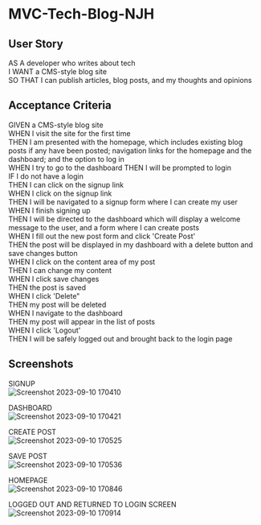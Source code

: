 # MVC-Tech-Blog-NJH

## User Story

AS A developer who writes about tech  
I WANT a CMS-style blog site  
SO THAT I can publish articles, blog posts, and my thoughts and opinions  

## Acceptance Criteria

GIVEN a CMS-style blog site  
WHEN I visit the site for the first time  
THEN I am presented with the homepage, which includes existing blog posts if any have been posted; navigation links for the homepage and the dashboard; and the option to log in  
WHEN I try to go to the dashboard
THEN I will be prompted to login  
IF I do not have a login  
THEN I can click on the signup link  
WHEN I click on the signup link  
THEN I will be navigated to a signup form where I can create my user  
WHEN I finish signing up  
THEN I will be directed to the dashboard which will display a welcome message to the user, and a form where I can create posts  
WHEN I fill out the new post form and click 'Create Post'  
THEN the post will be displayed in my dashboard with a delete button and save changes button  
WHEN I click on the content area of my post  
THEN I can change my content  
WHEN I click save changes  
THEN the post is saved  
WHEN I click 'Delete"  
THEN my post will be deleted  
WHEN I navigate to the dashboard  
THEN my post will appear in the list of posts  
WHEN I click 'Logout'  
THEN I will be safely logged out and brought back to the login page

## Screenshots
SIGNUP  
![Screenshot 2023-09-10 170410](https://github.com/njheymann/MVC-Tech-Blog-NJH/assets/125000756/a16d2807-b79d-43a2-b5dc-446bce5d24d1)

DASHBOARD  
![Screenshot 2023-09-10 170421](https://github.com/njheymann/MVC-Tech-Blog-NJH/assets/125000756/24e4c63f-8982-493c-8259-e87f69ba8bce)

CREATE POST  
![Screenshot 2023-09-10 170525](https://github.com/njheymann/MVC-Tech-Blog-NJH/assets/125000756/a235a61f-3e23-4805-a358-ea1c94ba2b81)

SAVE POST  
![Screenshot 2023-09-10 170536](https://github.com/njheymann/MVC-Tech-Blog-NJH/assets/125000756/389178f9-db1c-4c92-919f-9298f5f077cf)

HOMEPAGE  
![Screenshot 2023-09-10 170846](https://github.com/njheymann/MVC-Tech-Blog-NJH/assets/125000756/f62b095f-1e81-46fa-ab10-dd40e12d8509)

LOGGED OUT AND RETURNED TO LOGIN SCREEN  
![Screenshot 2023-09-10 170914](https://github.com/njheymann/MVC-Tech-Blog-NJH/assets/125000756/cc8f44bd-38c2-4fe6-a644-1a5027a315d0)





